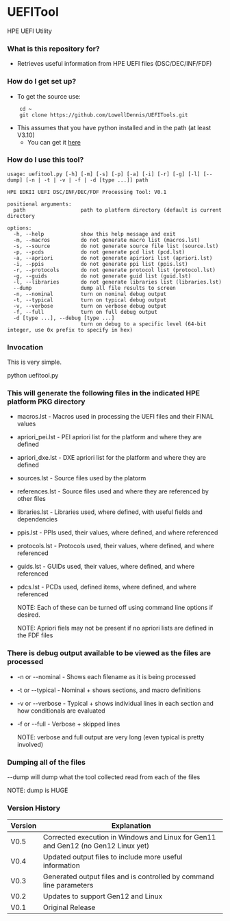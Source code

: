 # UEFITool
HPE UEFI Utility

### What is this repository for? ###

* Retrieves useful information from HPE UEFI files (DSC/DEC/INF/FDF)

### How do I get set up? ###

* To get the source use:
```
    cd ~
    git clone https://github.com/LowellDennis/UEFITools.git
```

* This assumes that you have python installed and in the path (at least V3.10)
    * You can get it [here](https://www.python.org/)

### How do I use this tool? ###
```
usage: uefitool.py [-h] [-m] [-s] [-p] [-a] [-i] [-r] [-g] [-l] [--dump] [-n | -t | -v | -f | -d [type ...]] path

HPE EDKII UEFI DSC/INF/DEC/FDF Processing Tool: V0.1

positional arguments:
  path                  path to platform directory (default is current directory

options:
  -h, --help            show this help message and exit
  -m, --macros          do not generate macro list (macros.lst)
  -s, --source          do not generate source file list (source.lst)
  -p, --pcds            do not generate pcd list (pcd.lst)
  -a, --apriori         do not generate apiriori list (apriori.lst)
  -i, --ppis            do not generate ppi list (ppis.lst)
  -r, --protocols       do not generate protocol list (protocol.lst)
  -g, --guids           do not generate guid list (guid.lst)
  -l, --libraries       do not generate libraries list (libraries.lst)
  --dump                dump all file results to screen
  -n, --nominal         turn on nominal debug output
  -t, --typical         turn on typical debug output
  -v, --verbose         turn on verbose debug output
  -f, --full            turn on full debug output
  -d [type ...], --debug [type ...]
                        turn on debug to a specific level (64-bit integer, use 0x prefix to specify in hex)
```
### Invocation ###
This is very simple.

python uefitool.py <path-to-HPE-platform-PKG-driectory>

### This will generate the following files in the indicated HPE platform PKG directory ###
* macros.lst      - Macros used in processing the UEFI files and their FINAL values
* apriori_pei.lst - PEI apriori list for the platform and where they are defined
* apriori_dxe.lst - DXE apriori list for the platform and where they are defined
* sources.lst     - Source files used by the platorm
* references.lst  - Source files used and where they are referenced by other files
* libraries.lst   - Libraries used, where defined, with useful fields and dependencies
* ppis.lst        - PPIs      used, their values,  where defined, and where referenced
* protocols.lst   - Protocols used, their values,  where defined, and where referenced
* guids.lst       - GUIDs     used, their values,  where defined, and where referenced
* pdcs.lst        - PCDs      used, defined items, where defined, and where referenced

  NOTE: Each of these can be turned off using command line options if desired.

  NOTE: Apriori fiels may not be present if no apriori lists are defined in the FDF files

### There is debug output available to be viewed as the files are processed ###
* -n or --nominal - Shows each filename as it is being processed
* -t or --typical - Nominal + shows sections, and macro definitions
* -v or --verbose - Typical + shows individual lines in each section and how conditionals are evaluated
* -f or --full    - Verbose + skipped lines

  NOTE: verbose and full output are very long (even typical is pretty involved)

### Dumping all of the files ###
--dump will dump what the tool collected read from each of the files

  NOTE: dump is HUGE

### Version History ###
| Version | Explanation                                                                            |
|---------|----------------------------------------------------------------------------------------|
| V0.5    | Corrected execution in Windows and Linux for Gen11 and Gen12 (no Gen12 Linux yet)      |
| V0.4    | Updated output files to include more useful information                                |
| V0.3	  | Generated output files and is controlled by command line parameters                    |
| V0.2	  | Updates to support Gen12 and Linux                                                     |
| V0.1	  | Original Release                                                                       |
